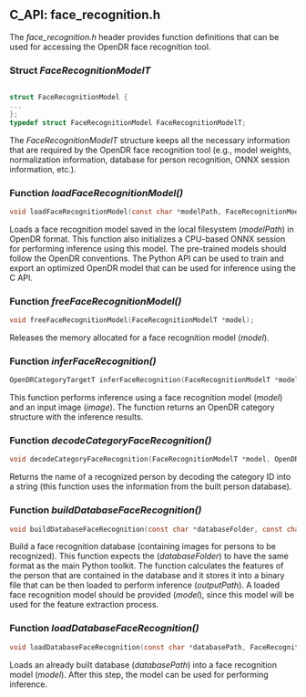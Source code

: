 ## C_API: face_recognition.h


The *face_recognition.h* header provides function definitions that can be used for accessing the OpenDR face recognition tool.

### Struct *FaceRecognitionModelT*
```C

struct FaceRecognitionModel {
...
};
typedef struct FaceRecognitionModel FaceRecognitionModelT;
```
The *FaceRecognitionModelT* structure keeps all the necessary information that are required by the OpenDR face recognition tool (e.g., model weights, normalization information, database for person recognition, ONNX session information, etc.).


### Function *loadFaceRecognitionModel()*
```C
void loadFaceRecognitionModel(const char *modelPath, FaceRecognitionModelT *model);
```
 Loads a face recognition model saved in the local filesystem (*modelPath*) in OpenDR format.
 This function also initializes a CPU-based ONNX session for performing inference using this model.
 The pre-trained models should follow the OpenDR conventions.
 The Python API can be used to train and export an optimized OpenDR model that can be used for inference using the C API.
 
### Function *freeFaceRecognitionModel()*
```C
void freeFaceRecognitionModel(FaceRecognitionModelT *model);
```
Releases the memory allocated for a face recognition model (*model*).


### Function *inferFaceRecognition()*
```C
OpenDRCategoryTargetT inferFaceRecognition(FaceRecognitionModelT *model, OpenDRImageT *image);
```
This function performs inference using a face recognition model (*model*) and an input image (*image*).
The function returns an OpenDR category structure with the inference results.


### Function *decodeCategoryFaceRecognition()*
```C
void decodeCategoryFaceRecognition(FaceRecognitionModelT *model, OpenDRCategoryTargetT category, char *personName);
```
Returns the name of a recognized person by decoding the category ID into a string (this function uses the information from the built person database).


### Function *buildDatabaseFaceRecognition()*
```C
void buildDatabaseFaceRecognition(const char *databaseFolder, const char *outputPath, faceRecognitionModelT *model);
```
Build a face recognition database (containing images for persons to be recognized). 
This function expects the (*databaseFolder*) to have the same format as the main Python toolkit.
The function calculates the features of the person that are contained in the database and it stores it into a binary file that can be then loaded to perform inference (*outputPath*).
A loaded face recognition model should be provided (*model*), since this model will be used for the feature extraction process.

### Function *loadDatabaseFaceRecognition()*
```C
void loadDatabaseFaceRecognition(const char *databasePath, FaceRecognitionModelT *model);

```
Loads an already built database (*databasePath*) into a face recognition model (*model*).
After this step, the model can be used for performing inference. 

